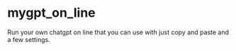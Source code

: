 # mygpt_on_line
Run your own chatgpt on line that you can use with just copy and paste and a few settings.
